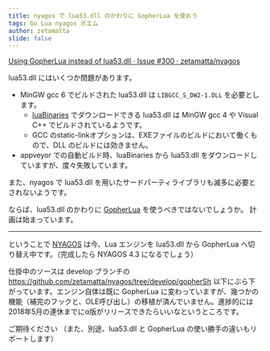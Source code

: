 ```yaml
---
title: nyagos で lua53.dll のかわりに GopherLua を使おう
tags: Go Lua nyagos ポエム
author: zetamatta
slide: false
---
```

[Using GopherLua instead of lua53.dll · Issue #300 · zetamatta/nyagos](https://github.com/zetamatta/nyagos/issues/300)

lua53.dll にはいくつか問題があります。

- MinGW gcc 6 でビルドされた lua53.dll は `LIBGCC_S_DW2-1.DLL` を必要とします。
   - [luaBinaries](http://luabinaries.sourceforge.net/index.html) でダウンロードできる lua53.dll は MinGW gcc 4 や Visual C++ でビルドされているようです。
   - GCC のstatic-linkオプションは、EXEファイルのビルドにおいて働くもので、DLL のビルドには効きません。
- appveyor での自動ビルド時、luaBinaries から lua53.dll をダウンロードしていますが、度々失敗しています。

また、nyagos で lua53.dll を用いたサードパーティライブラリも滅多に必要とされないようです。

ならば、lua53.dll のかわりに [GopherLua](https://github.com/yuin/gopher-lua) を使うべきではないでしょうか。
計画は始まっています。

---

ということで [NYAGOS](https://github.com/zetamatta/nyagos) は今、Lua エンジンを lua53.dll から GopherLua へ切り替え中です。（完成したら NYAGOS 4.3 になるでしょう）

仕掛中のソースは develop ブランチの https://github.com/zetamatta/nyagos/tree/develop/gopherSh 以下にぶら下がっています。エンジン自体は既に GopherLua に変わっていますが、幾つかの機能（補完のフックと、OLE呼び出し）の移植が済んでいません。進捗的には 2018年5月の連休までにα版がリリースできたらいいなというところです。

ご期待ください
（また、別途、lua53.dll と GopherLua の使い勝手の違いもリポートします）

